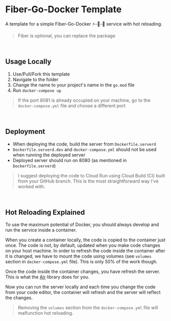# Fiber-Go-Docker Template

A template for a simple Fiber-Go-Docker ⚡️-🐀-🐳 service with hot reloading.

> Fiber is optional, you can replace the package

<br />

## Usage Locally

1. Use/Pull/Fork this template
2. Navigate to the folder
3. Change the name to your project's name in the `go.mod` file
4. Run `docker-compose up`

> If the port 8081 is already occupied on your machine, go to
the `docker-compose.yml` file and choose a different port

<br />

## Deployment

- When deploying the code, build the server from `Dockerfile.serverd`
- `Dockerfile.serverd.dev` and `docker-compose.yml` should not be used when running
the deployed server
- Deployed server should run on 8080 (as mentioned in `Dockerfile.serverd`)

> I suggest deploying the code to Cloud Run using Cloud Build (CI) built from your
GitHub branch. This is the most straightforward way I've worked with.

<br />

## Hot Reloading Explained

To use the maximum potential of Docker, you should always develop and run
the service inside a container.

When you create a container locally, the code is copied to the container
just once. The code is not, by default, updated when you make code changes
on your host machine. In order to refresh the code inside the container after
it is changed, we have to mount the code using volumes (see `volumes` section
in `docker-compose.yml` file). This is only 50% of the work though.

Once the code inside the container changes, you have refresh the server. This
is what the [Air](https://github.com/cosmtrek/air) library does for you.

Now you can run the server locally and each time you change the code
from your code editor, the container will refresh and the server will reflect
the changes.

> Removing the `volumes` section from the `docker-compose.yml` file will
malfunction hot reloading.

